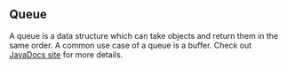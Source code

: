 ## Queue
A queue is a data structure which can take objects and return them in the same order. A common use case of a queue is a buffer. Check out [JavaDocs site](apidocs/at/fhj/msd/Queue.html "JavaDocs Queue") for more details.